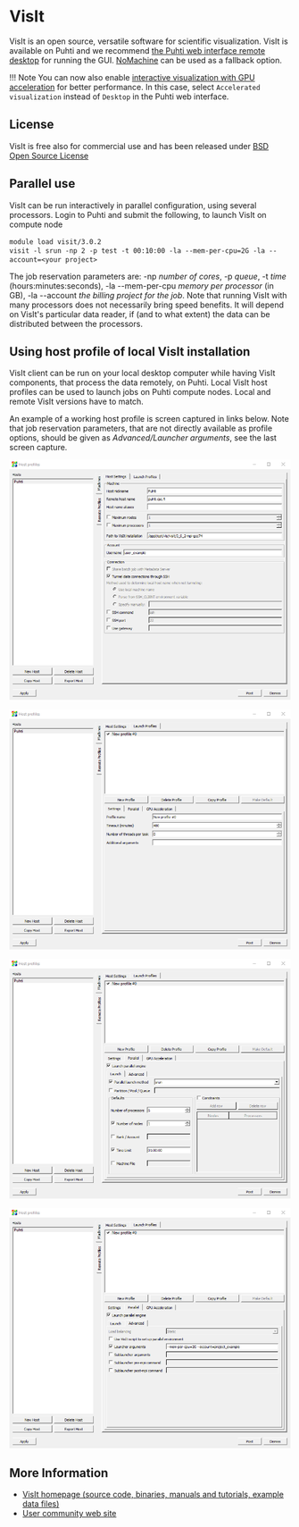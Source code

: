 # VisIt

VisIt is an open source, versatile software for scientific visualization. VisIt is available on Puhti and we recommend [the Puhti web interface remote desktop](../computing/webinterface/desktop.md) for running the GUI. [NoMachine](nomachine.md) can be used as a fallback option.

!!! Note
    You can now also enable [interactive visualization with GPU
    acceleration](../computing/webinterface/accelerated-visualization.md) for better
    performance. In this case, select `Accelerated visualization` instead of `Desktop` in
    the Puhti web interface.

## License

VisIt is free also for commercial use and has been released under [BSD Open Source License](https://github.com/visit-dav/visit/blob/develop/LICENSE)

## Parallel use

VisIt can be run interactively in parallel configuration, using several processors. Login to Puhti and submit the following, to launch VisIt on compute node

```
module load visit/3.0.2
visit -l srun -np 2 -p test -t 00:10:00 -la --mem-per-cpu=2G -la --account=<your project>
```

The job reservation parameters are: -np *number of cores*, -p *queue*, -t *time* (hours:minutes:seconds), -la --mem-per-cpu *memory per processor* (in GB), -la --account *the billing project for the job*. Note that running VisIt with many processors does not necessarily bring speed benefits. It will depend on VisIt's particular data reader, if (and to what extent) the data can be distributed between the processors.


## Using host profile of local VisIt installation

VisIt client can be run on your local desktop computer while having VisIt components, that process the data remotely, on Puhti. Local VisIt host profiles can be used to launch jobs on Puhti compute nodes. Local and remote VisIt versions have to match.

An example of a working host profile is screen captured in links below. Note that job reservation parameters, that are not directly available as profile options, should be given as *Advanced/Launcher arguments*, see the last screen capture.

![Puhti screen capture 1](../img/host_profile_1.png)

![Puhti screen capture 2](../img/host_profile_2.png)

![Puhti screen capture 3](../img/host_profile_3.png)

![Puhti screen capture 4](../img/host_profile_4.png)


## More Information

*  [VisIt homepage (source code, binaries, manuals and tutorials, example data files)](https://wci.llnl.gov/simulation/computer-codes/visit/)
*  [User community web site](http://visitusers.org)
